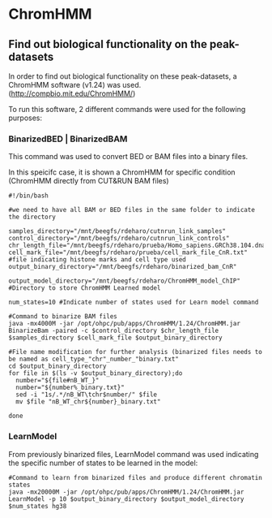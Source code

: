 # ChromHMM
## Find out biological functionality on the peak-datasets
In order to find out biological functionality on these peak-datasets, a ChromHMM software (v1.24) was used. (http://compbio.mit.edu/ChromHMM/)

To run this software,  2 different commands were used for the following purposes:

### BinarizedBED | BinarizedBAM

This command was used to convert BED or BAM files into a binary files.

In this speicifc case, it is shown a ChromHMM for specific condition (ChromHMM directly from CUT&RUN BAM files)

```
#!/bin/bash

#we need to have all BAM or BED files in the same folder to indicate the directory

samples_directory="/mnt/beegfs/rdeharo/cutnrun_link_samples"
control_directory="/mnt/beegfs/rdeharo/cutnrun_link_controls"
chr_length_file="/mnt/beegfs/rdeharo/prueba/Homo_sapiens.GRCh38.104.dna.all_chr_2cols.fa.fai"
cell_mark_file="/mnt/beegfs/rdeharo/prueba/cell_mark_file_CnR.txt" #file indicating histone marks and cell type used
output_binary_directory="/mnt/beegfs/rdeharo/binarized_bam_CnR"

output_model_directory="/mnt/beegfs/rdeharo/ChromHMM_model_ChIP" #Directory to store ChromHMM Learned model

num_states=10 #Indicate number of states used for Learn model command

#Command to binarize BAM files
java -mx4000M -jar /opt/ohpc/pub/apps/ChromHMM/1.24/ChromHMM.jar BinarizeBam -paired -c $control_directory $chr_length_file $samples_directory $cell_mark_file $output_binary_directory

#File name modification for further analysis (binarized files needs to be named as cell_type_"chr"_number_"binary.txt"
cd $output_binary_directory
for file in $(ls -v $output_binary_directory);do
  number="${file#nB_WT_}"
  number="${number%_binary.txt}"
  sed -i "1s/.*/nB_WT\tchr$number/" $file
  mv $file "nB_WT_chr${number}_binary.txt"

done
```
### LearnModel

From previously binarized files, LearnModel command was used indicating the specific number of states to be learned in the model:

```
#Command to learn from binarized files and produce different chromatin states
java -mx20000M -jar /opt/ohpc/pub/apps/ChromHMM/1.24/ChromHMM.jar LearnModel -p 10 $output_binary_directory $output_model_directory $num_states hg38
```
